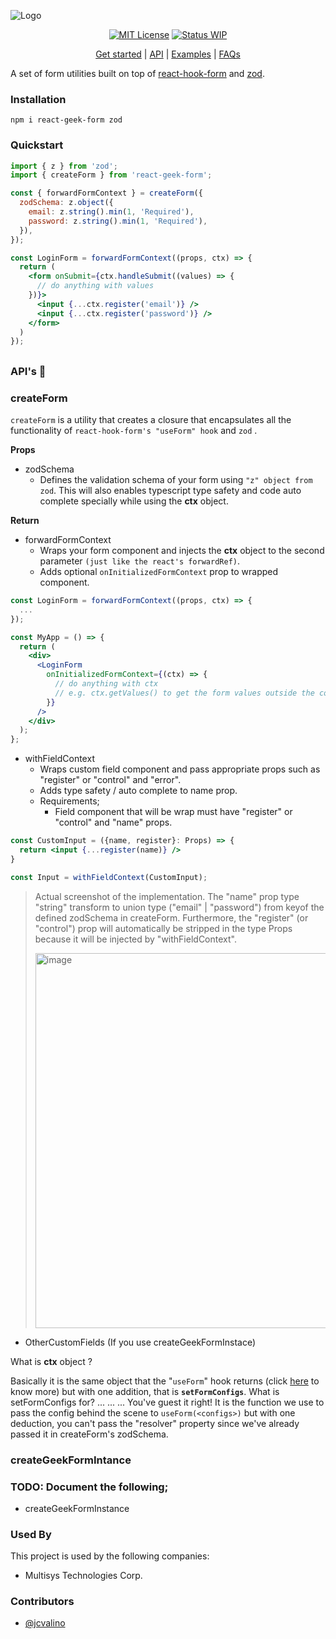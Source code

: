 

![Logo](https://i.ibb.co/xYxSmcG/Screenshot-2023-09-04-at-11-11-36-PM.png)

<div align="center">

[![MIT License](https://img.shields.io/badge/License-MIT-green.svg)](https://choosealicense.com/licenses/mit/)
[![Status WIP](https://img.shields.io/badge/Status-WIP-blue)]()

</div>

<p align="center">
  <a href="#">Get started</a> | 
  <a href="#">API</a> |
  <a href="#">Examples</a> |
  <a href="#">FAQs</a>
</p>

A set of form utilities built on top of [react-hook-form](https://www.npmjs.com/package/react-hook-form) and [zod](https://www.npmjs.com/package/zod).

### Installation

    npm i react-geek-form zod

### Quickstart

```jsx
import { z } from 'zod';
import { createForm } from 'react-geek-form';

const { forwardFormContext } = createForm({
  zodSchema: z.object({
    email: z.string().min(1, 'Required'),
    password: z.string().min(1, 'Required'),
  }),
});

const LoginForm = forwardFormContext((props, ctx) => {
  return (
    <form onSubmit={ctx.handleSubmit((values) => {
      // do anything with values
    })}>
      <input {...ctx.register('email')} />
      <input {...ctx.register('password')} />
    </form>
  )
});
```

##

### API's  📖
### createForm
`createForm` is a utility that creates a closure that encapsulates all the functionality of `react-hook-form's "useForm" hook` and `zod` .  

**Props**
 - zodSchema
   - Defines the validation schema of your form using `"z" object from zod`. This will also enables typescript type safety and code auto complete specially while using the **ctx** object.

 **Return**
 - forwardFormContext    
      - Wraps your form component and injects the **ctx** object to the second parameter `(just like the react's forwardRef)`.
      - Adds optional `onInitializedFormContext` prop to wrapped component.
```jsx
const LoginForm = forwardFormContext((props, ctx) => {
  ...
});

const MyApp = () => {
  return (
    <div>
      <LoginForm
        onInitializedFormContext={(ctx) => {
          // do anything with ctx
          // e.g. ctx.getValues() to get the form values outside the component!
        }}
      />
    </div>
  );
};
```
  - withFieldContext
    - Wraps custom field component and pass appropriate props such as "register" or "control" and "error".
    - Adds type safety / auto complete to name prop.
    - Requirements;
      - Field component that will be wrap must have "register" or "control" and "name" props.

```jsx
const CustomInput = ({name, register}: Props) => {
  return <input {...register(name)} />
}

const Input = withFieldContext(CustomInput);
```
>Actual screenshot of the implementation. The "name" prop type "string" transform to union type ("email" | "password") from keyof the defined zodSchema in createForm. Furthermore,  the "register" (or "control") prop will automatically be stripped in the type Props because it will be injected by "withFieldContext".
>
><img width="600" alt="image" src="https://github.com/jcvalino/react-geek-form/assets/67889183/2ec3c524-d59f-4299-932b-2aadd4384954">

- OtherCustomFields (If you use createGeekFormInstace)  



       
What is **ctx** object ?

Basically it is the same object that the "`useForm`" hook returns (click [here](https://react-hook-form.com/docs/useform) to know more) but with one addition, that is **`setFormConfigs`**.  What is setFormConfigs for? ... ... ... You've guest it right! It is the function we use to pass the config behind the scene to `useForm(<configs>)` but with one deduction, you can't pass the "resolver" property since we've already passed it in createForm's zodSchema.

### createGeekFormIntance


### TODO: Document the following;

- createGeekFormInstance

### Used By

This project is used by the following companies:

- Multisys Technologies Corp.

### Contributors

- [@jcvalino](https://github.com/jcvalino)

